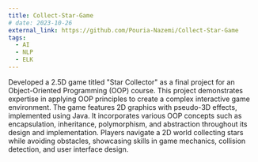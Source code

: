 ```yaml
---
title: Collect-Star-Game
# date: 2023-10-26
external_link: https://github.com/Pouria-Nazemi/Collect-Star-Game
tags:
  - AI
  - NLP
  - ELK
---
```


Developed a 2.5D game titled "Star Collector" as a final project for an Object-Oriented Programming (OOP) course. This project demonstrates expertise in applying OOP principles to create a complex interactive game environment. The game features 2D graphics with pseudo-3D effects, implemented using Java. It incorporates various OOP concepts such as encapsulation, inheritance, polymorphism, and abstraction throughout its design and implementation. Players navigate a 2D world collecting stars while avoiding obstacles, showcasing skills in game mechanics, collision detection, and user interface design.

<!--more-->
